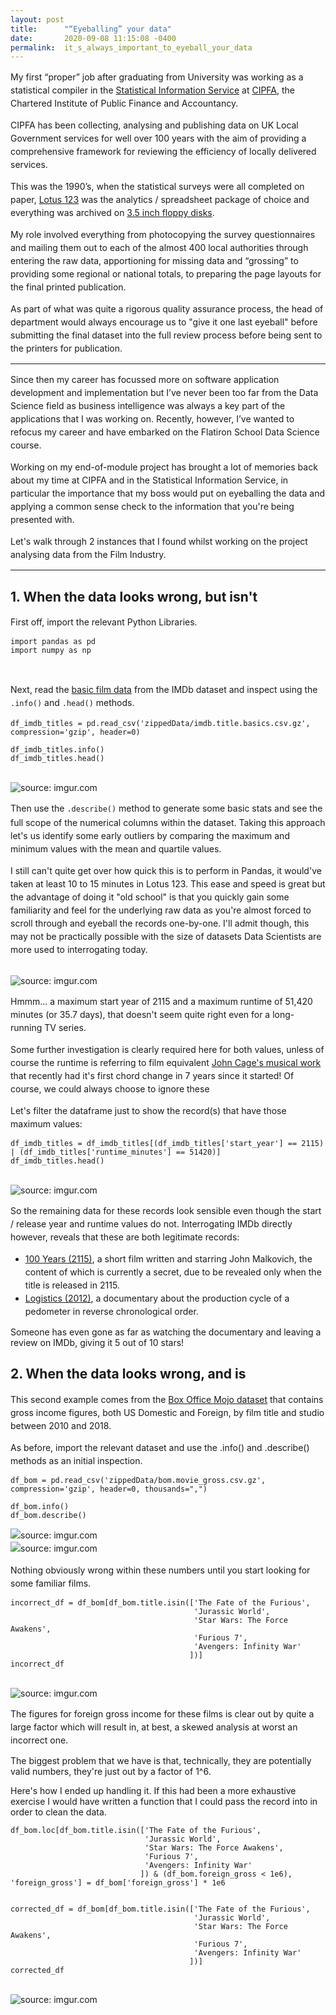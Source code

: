 ```yaml
---
layout: post
title:      "“Eyeballing” your data"
date:       2020-09-08 11:15:08 -0400
permalink:  it_s_always_important_to_eyeball_your_data
---
```



<p style="line-height: 150%;">
My first “proper” job after graduating from University was working as a statistical compiler in the <a target="_blank" href="https://www.cipfastats.net">Statistical Information Service</a> at <a target="_blank" href="https://www.cipfa.org">CIPFA</a>, the Chartered Institute of Public Finance and Accountancy.
</p>

<p style="line-height: 150%;">
CIPFA has been collecting, analysing and publishing data on UK Local Government services for well over 100 years with the aim of providing a comprehensive framework for reviewing the efficiency of locally delivered services.
</p>

<p style="line-height: 150%;">
This was the 1990’s, when the statistical surveys were all completed on paper, <a target="_blank" href="https://en.wikipedia.org/wiki/Lotus_1-2-3">Lotus 123</a> was the analytics / spreadsheet package of choice and everything was archived on <a target="_blank" href="https://en.wikipedia.org/wiki/Floppy_disk">3.5 inch floppy disks</a>.
</p>

<p style="line-height: 150%;">
My role involved everything from photocopying the survey questionnaires and mailing them out to each of the almost 400 local authorities through entering the raw data, apportioning for missing data and “grossing” to providing some regional or national totals, to preparing the page layouts for the final printed publication.
</p>

<p style="line-height: 150%;">
As part of what was quite a rigorous quality assurance process, the head of department would always encourage us to "give it one last eyeball" before submitting the final dataset into the full review process before being sent to the printers for publication.
</p>

<hr size="1" />

<p style="line-height: 150%;">
Since then my career has focussed more on software application development and implementation but I’ve never been too far from the Data Science field as business intelligence was always a key part of the applications that I was working on.  Recently, however, I’ve wanted to refocus my career and have embarked on the Flatiron School Data Science course.
</p>

<p style="line-height: 150%;">
Working on my end-of-module project has brought a lot of memories back about my time at CIPFA and in the Statistical Information Service, in particular the importance that my boss would put on eyeballing the data and applying a common sense check to the information that you're being presented with.
</p>

<p style="line-height: 150%;">
Let's walk through 2 instances that I found whilst working on the project analysing data from the Film Industry.
</p>

<hr size="1" />

## 1. When the data looks wrong, but isn't

<p style="line-height: 150%;">First off, import the relevant Python Libraries.</p>

```
import pandas as pd
import numpy as np
```
<br/>
<p style="line-height: 150%;">
Next, read the <a target="_blank" href="https://github.com/toopster/dsc-mod-1-project-v2-1-online-ds-sp-000/blob/final-submission/zippedData/imdb.title.basics.csv.gz">basic film data</a> from the IMDb dataset and inspect using the <code>.info()</code> and <code>.head()</code> methods.
</p>

```
df_imdb_titles = pd.read_csv('zippedData/imdb.title.basics.csv.gz', compression='gzip', header=0)

df_imdb_titles.info()
df_imdb_titles.head()
```

<br/>
<img src="https://i.imgur.com/2WQ3Ml8.png?1" title="source: imgur.com" />

<p style="line-height: 150%;">
Then use the <code>.describe()</code> method to generate some basic stats and see the full scope of the numerical columns within the dataset. Taking this approach let's us identify some early outliers by comparing the maximum and minimum values with the mean and quartile values.  
</p>

<p style="line-height: 150%;">I still can't quite get over how quick this is to perform in Pandas, it would've taken at least 10 to 15 minutes in Lotus 123.  This ease and speed is great but the advantage of doing it "old school" is that you quickly gain some familiarity and feel for the underlying raw data as you're almost forced to scroll through and eyeball the records one-by-one.  I'll admit though, this may not be practically possible with the size of datasets Data Scientists are more used to interrogating today.
</p>

<br/>
<img src="https://i.imgur.com/vi5oacK.png" title="source: imgur.com" />

<p style="line-height: 150%;">
Hmmm... a maximum start year of 2115 and a maximum runtime of 51,420 minutes (or 35.7 days), that doesn't seem quite right even for a long-running TV series.
</p>

<p style="line-height: 150%;">
Some further investigation is clearly required here for both values, unless of course the runtime is referring to film equivalent <a target="_blank" href="https://www.bbc.co.uk/news/world-europe-54041568">John Cage's musical work</a> that recently had it's first chord change in 7 years since it started!   Of course, we could always choose to ignore these 
</p>

<p style="line-height: 150%;">
Let's filter the dataframe just to show the record(s) that have those maximum values:
</p>

```
df_imdb_titles = df_imdb_titles[(df_imdb_titles['start_year'] == 2115) | (df_imdb_titles['runtime_minutes'] == 51420)]
df_imdb_titles.head()
```

<br/>
<img src="https://i.imgur.com/xO1rhmT.png" title="source: imgur.com" />

<p style="line-height: 150%;">
So the remaining data for these records look sensible even though the start / release year and runtime values do not.  Interrogating IMDb directly however, reveals that these are both legitimate records:

<ul style="line-height: 150%;">
<li><a target="_blank" href="https://www.imdb.com/title/tt5174640/">100 Years (2115)</a>, a short film written and starring John Malkovich, the content of which is currently a secret, due to be revealed only when the title is released in 2115.</li>
<li><a target="_blank" href="https://www.imdb.com/title/tt8273150/">Logistics (2012)</a>, a documentary about the production cycle of a pedometer in reverse chronological order. </li>
</ul>

Someone has even gone as far as watching the documentary and leaving a review on IMDb, giving it 5 out of 10 stars!
</p>

## 2. When the data looks wrong, and is

<p style="line-height: 150%;">
This second example comes from the <a target="_blank" href="https://github.com/toopster/dsc-mod-1-project-v2-1-online-ds-sp-000/blob/final-submission/zippedData/bom.movie_gross.csv.gz">Box Office Mojo dataset</a> that contains gross income figures, both US Domestic and Foreign, by film title and studio between 2010 and 2018.
</p>

<p style="line-height: 150%;">
As before, import the relevant dataset and use the .info() and .describe() methods as an initial inspection.
</p>

```
df_bom = pd.read_csv('zippedData/bom.movie_gross.csv.gz', compression='gzip', header=0, thousands=",")

df_bom.info()
df_bom.describe()
```

<p style="line-height: 150%;">
<img src="https://i.imgur.com/zFigqaC.png" title="source: imgur.com" />
<br/>
<img src="https://i.imgur.com/FFC2I9x.png" title="source: imgur.com" />
</p>

<p style="line-height: 150%;">
Nothing obviously wrong within these numbers until you start looking for some familiar films.
</p>

```
incorrect_df = df_bom[df_bom.title.isin(['The Fate of the Furious', 
                                         'Jurassic World',
                                         'Star Wars: The Force Awakens',
                                         'Furious 7',
                                         'Avengers: Infinity War'
                                        ])] 
incorrect_df
```
<br/>
<img src="https://i.imgur.com/KFbhOAB.png" title="source: imgur.com" />

<p style="line-height: 150%;">
The figures for foreign gross income for these films is clear out by quite a large factor which will result in, at best, a skewed analysis at worst an incorrect one.  

The biggest problem that we have is that, technically, they are potentially valid numbers, they're just out by a factor of 1^6.

Here's how I ended up handling it.  If this had been a more exhaustive exercise I would have written a function that I could pass the record into in order to clean the data.
</p>

```
df_bom.loc[df_bom.title.isin(['The Fate of the Furious',
                              'Jurassic World',
                              'Star Wars: The Force Awakens',
                              'Furious 7',
                              'Avengers: Infinity War'
                             ]) & (df_bom.foreign_gross < 1e6), 'foreign_gross'] = df_bom['foreign_gross'] * 1e6


corrected_df = df_bom[df_bom.title.isin(['The Fate of the Furious', 
                                         'Jurassic World',
                                         'Star Wars: The Force Awakens',
                                         'Furious 7',
                                         'Avengers: Infinity War'
                                        ])] 
corrected_df
```

<br/>
<img src="https://i.imgur.com/3TFscm3.png" title="source: imgur.com" />


